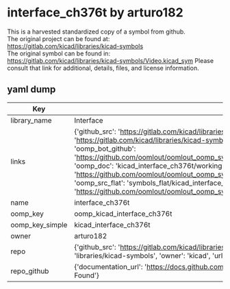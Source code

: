 # interface_ch376t by arturo182  
This is a harvested standardized copy of a symbol from github.  
The original project can be found at:  
https://gitlab.com/kicad/libraries/kicad-symbols  
The original symbol can be found in:
https://gitlab.com/kicad/libraries/kicad-symbols/Video.kicad_sym
Please consult that link for additional, details, files, and license information.  
## yaml dump  
| Key | Value |  
| --- | --- |  
| library_name | Interface |  
| links | {'github_src': 'https://gitlab.com/kicad/libraries/kicad-symbols/Video.kicad_sym', 'github_src_repo': 'https://gitlab.com/kicad/libraries/kicad-symbols', 'oomp_bot': 'kicad_interface_ch376t/working', 'oomp_bot_github': 'https://github.com/oomlout/oomlout_oomp_symbol_bot/tree/main/kicad_interface_ch376t/working', 'oomp_doc': 'kicad_interface_ch376t/working', 'oomp_doc_github': 'https://github.com/oomlout/oomlout_oomp_symbol_doc/tree/main/kicad_interface_ch376t/working', 'oomp_src_flat': 'symbols_flat/kicad_interface_ch376t/working', 'oomp_src_flat_github': 'https://github.com/oomlout/oomlout_oomp_symbol_src/tree/main/kicad_interface_ch376t/working'} |  
| name | interface_ch376t |  
| oomp_key | oomp_kicad_interface_ch376t |  
| oomp_key_simple | kicad_interface_ch376t |  
| owner | arturo182 |  
| repo | {'github_src': 'https://gitlab.com/kicad/libraries/kicad-symbols/Video.kicad_sym', 'name': 'libraries/kicad-symbols', 'owner': 'kicad', 'url': 'https://gitlab.com/kicad/libraries/kicad-symbols'} |  
| repo_github | {'documentation_url': 'https://docs.github.com/rest/repos/repos#get-a-repository', 'message': 'Not Found'} |  

